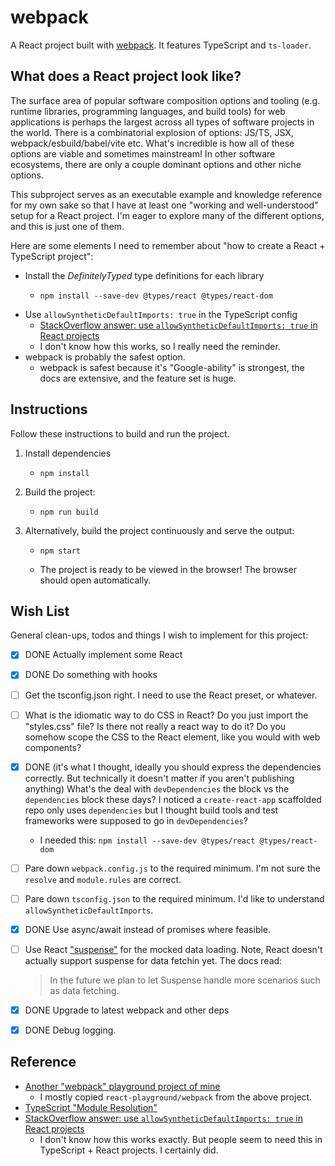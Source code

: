 # webpack

A React project built with [webpack](https://webpack.js.org/). It features TypeScript and `ts-loader`.


## What does a React project look like?

The surface area of popular software composition options and tooling (e.g. runtime libraries, programming languages, and build
tools) for web applications is perhaps the largest across all types of software projects in the world. There is a
combinatorial explosion of options: JS/TS, JSX, webpack/esbuild/babel/vite etc. What's incredible is how all of these
options are viable and sometimes mainstream! In other software ecosystems, there are only a couple dominant options and other
niche options.

This subproject serves as an executable example and knowledge reference for my own sake so that I have at least one
"working and well-understood" setup for a React project. I'm eager to explore many of the different options, and this
is just one of them.

Here are some elements I need to remember about "how to create a React + TypeScript project":

* Install the *DefinitelyTyped* type definitions for each library
  * ```shell
    npm install --save-dev @types/react @types/react-dom
    ```
* Use `allowSyntheticDefaultImports: true` in the TypeScript config
  * [StackOverflow answer: use `allowSyntheticDefaultImports: true` in React projects](https://stackoverflow.com/a/57555126)
  * I don't know how this works, so I really need the reminder.
* webpack is probably the safest option.
  * webpack is safest because it's "Google-ability" is strongest, the docs are extensive, and the feature set is huge. 


## Instructions

Follow these instructions to build and run the project.

1. Install dependencies
    * ```shell
      npm install
      ```
2. Build the project:
    * ```shell
      npm run build
      ```
3. Alternatively, build the project continuously and serve the output:
    * ```shell
      npm start
      ```
    * The project is ready to be viewed in the browser! The browser should open automatically.


## Wish List

General clean-ups, todos and things I wish to implement for this project:

* [x] DONE Actually implement some React 
* [x] DONE Do something with hooks
* [ ] Get the tsconfig.json right. I need to use the React preset, or whatever.
* [ ] What is the idiomatic way to do CSS in React? Do you just import the "styles.css" file? Is there not really a react
  way to do it? Do you somehow scope the CSS to the React element, like you would with web components?
* [x] DONE (it's what I thought, ideally you should express the dependencies correctly. But technically it doesn't matter if you aren't publishing anything) What's the deal with `devDependencies` the block vs the `dependencies` block these days? I noticed a `create-react-app`
  scaffolded repo only uses `dependencies` but I thought build tools and test frameworks were supposed to go in `devDependencies`?
  * I needed this: `npm install --save-dev @types/react @types/react-dom` 
* [ ] Pare down `webpack.config.js` to the required minimum. I'm not sure the `resolve` and `module.rules` are correct.
* [ ] Pare down `tsconfig.json` to the required minimum. I'd like to understand `allowSyntheticDefaultImports`.
* [x] DONE Use async/await instead of promises where feasible.
* [ ] Use React ["suspense"](https://reactjs.org/docs/react-api.html#reactsuspense) for the mocked data loading.
  Note, React doesn't actually support suspense for data fetchin yet. The docs read:
  > In the future we plan to let Suspense handle more scenarios such as data fetching.
* [x] DONE Upgrade to latest webpack and other deps
* [x] DONE Debug logging.


## Reference

* [Another "webpack" playground project of mine](https://github.com/dgroomes/javascript-playground/tree/main/webpack)
  * I mostly copied `react-playground/webpack` from the above project. 
* [TypeScript "Module Resolution"](https://www.typescriptlang.org/docs/handbook/module-resolution.html)
* [StackOverflow answer: use `allowSyntheticDefaultImports: true` in React projects](https://stackoverflow.com/a/57555126)
  * I don't know how this works exactly. But people seem to need this in TypeScript + React projects. I certainly did.
